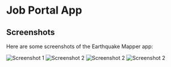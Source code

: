 # Job Portal App
## Screenshots

Here are some screenshots of the Earthquake Mapper app:

![Screenshot 1](assets/screenshots/1.jpg)
![Screenshot 2](assets/screenshots/2.jpg)
![Screenshot 2](assets/screenshots/3.jpg)
![Screenshot 2](assets/screenshots/4.jpg)
